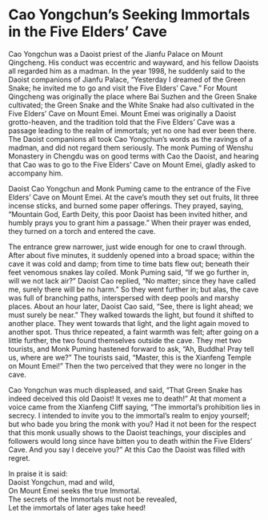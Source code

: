 # Cao Yongchun’s Seeking Immortals in the Five Elders’ Cave

Cao Yongchun was a Daoist priest of the Jianfu Palace on Mount Qingcheng. His conduct was eccentric and wayward, and his fellow Daoists all regarded him as a madman. In the year 1998, he suddenly said to the Daoist companions of Jianfu Palace, “Yesterday I dreamed of the Green Snake; he invited me to go and visit the Five Elders’ Cave.” For Mount Qingcheng was originally the place where Bai Suzhen and the Green Snake cultivated; the Green Snake and the White Snake had also cultivated in the Five Elders’ Cave on Mount Emei. Mount Emei was originally a Daoist grotto-heaven, and the tradition told that the Five Elders’ Cave was a passage leading to the realm of immortals; yet no one had ever been there. The Daoist companions all took Cao Yongchun’s words as the ravings of a madman, and did not regard them seriously. The monk Puming of Wenshu Monastery in Chengdu was on good terms with Cao the Daoist, and hearing that Cao was to go to the Five Elders’ Cave on Mount Emei, gladly asked to accompany him.

Daoist Cao Yongchun and Monk Puming came to the entrance of the Five Elders’ Cave on Mount Emei. At the cave’s mouth they set out fruits, lit three incense sticks, and burned some paper offerings. They prayed, saying, “Mountain God, Earth Deity, this poor Daoist has been invited hither, and humbly prays you to grant him a passage.” When their prayer was ended, they turned on a torch and entered the cave.

The entrance grew narrower, just wide enough for one to crawl through. After about five minutes, it suddenly opened into a broad space; within the cave it was cold and damp; from time to time bats flew out; beneath their feet venomous snakes lay coiled. Monk Puming said, “If we go further in, will we not lack air?” Daoist Cao replied, “No matter; since they have called me, surely there will be no harm.” So they went further in; but alas, the cave was full of branching paths, interspersed with deep pools and marshy places. About an hour later, Daoist Cao said, “See, there is light ahead; we must surely be near.” They walked towards the light, but found it shifted to another place. They went towards that light, and the light again moved to another spot. Thus thrice repeated, a faint warmth was felt; after going on a little further, the two found themselves outside the cave. They met two tourists, and Monk Puming hastened forward to ask, “Ah, Buddha! Pray tell us, where are we?” The tourists said, “Master, this is the Xianfeng Temple on Mount Emei!” Then the two perceived that they were no longer in the cave.

Cao Yongchun was much displeased, and said, “That Green Snake has indeed deceived this old Daoist! It vexes me to death!” At that moment a voice came from the Xianfeng Cliff saying, “The immortal’s prohibition lies in secrecy. I intended to invite you to the immortal’s realm to enjoy yourself; but who bade you bring the monk with you? Had it not been for the respect that this monk usually shows to the Daoist teachings, your disciples and followers would long since have bitten you to death within the Five Elders’ Cave. And you say I deceive you?” At this Cao the Daoist was filled with regret.

In praise it is said:  
Daoist Yongchun, mad and wild,  
On Mount Emei seeks the true Immortal.  
The secrets of the Immortals must not be revealed,  
Let the immortals of later ages take heed!
